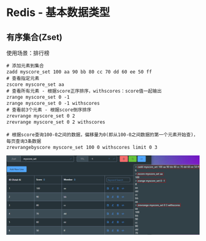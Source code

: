 # Redis - 基本数据类型

## 有序集合(Zset)

使用场景：排行榜

```shell
# 添加元素到集合
zadd myscore_set 100 aa 90 bb 80 cc 70 dd 60 ee 50 ff
# 查看指定元素
zscore myscore_set aa
# 查看所有元素 - 根据score正序排序，withscores：score值一起输出
zrange myscore_set 0 -1
zrange myscore_set 0 -1 withscores
# 查看前3个元素 - 根据score倒序排序
zrevrange myscore_set 0 2
zrevrange myscore_set 0 2 withscores

# 根据score查询100-0之间的数据，偏移量为0(即从100-0之间数据的第一个元素开始查)，每页查询3条数据
zrevrangebyscore myscore_set 100 0 withscores limit 0 3
```

![redis-Zset.png](images/redis-Zset.png)
